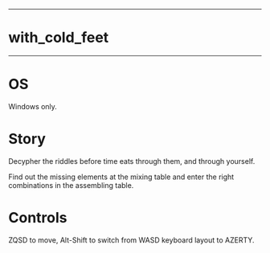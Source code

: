 ***
# with_cold_feet
***

# OS

Windows only.

# Story

Decypher the riddles before time eats through them, and through yourself. 

Find out the missing elements at the mixing table and enter the right combinations in the assembling table.


# Controls

ZQSD to move, Alt-Shift to switch from WASD keyboard layout to AZERTY.

